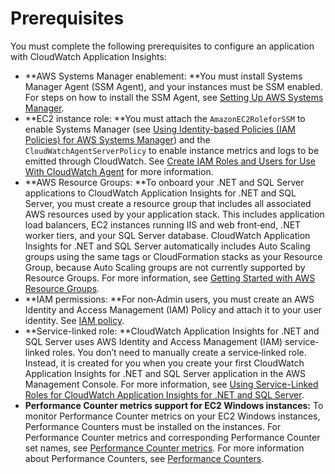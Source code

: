 # Prerequisites<a name="appinsights-prereqs"></a>

You must complete the following prerequisites to configure an application with CloudWatch Application Insights:
+ **AWS Systems Manager enablement: **You must install Systems Manager Agent \(SSM Agent\), and your instances must be SSM enabled\. For steps on how to install the SSM Agent, see [Setting Up AWS Systems Manager](https://docs.aws.amazon.com/systems-manager/latest/userguide/systems-manager-setting-up.html)\.
+ **EC2 instance role: **You must attach the `AmazonEC2RoleforSSM` to enable Systems Manager \(see [Using Identity\-based Policies \(IAM Policies\) for AWS Systems Manager](https://docs.aws.amazon.com/systems-manager/latest/userguide/auth-and-access-control-iam-identity-based-access-control.html)\) and the `CloudWatchAgentServerPolicy` to enable instance metrics and logs to be emitted through CloudWatch\. See [Create IAM Roles and Users for Use With CloudWatch Agent](https://docs.aws.amazon.com/AmazonCloudWatch/latest/monitoring/create-iam-roles-for-cloudwatch-agent.html) for more information\.
+ **AWS Resource Groups: **To onboard your \.NET and SQL Server applications to CloudWatch Application Insights for \.NET and SQL Server, you must create a resource group that includes all associated AWS resources used by your application stack\. This includes application load balancers, EC2 instances running IIS and web front‐end, \.NET worker tiers, and your SQL Server database\. CloudWatch Application Insights for \.NET and SQL Server automatically includes Auto Scaling groups using the same tags or CloudFormation stacks as your Resource Group, because Auto Scaling groups are not currently supported by Resource Groups\. For more information, see [Getting Started with AWS Resource Groups](https://docs.aws.amazon.com/ARG/latest/userguide/gettingstarted.html)\.
+ **IAM permissions: **For non‐Admin users, you must create an AWS Identity and Access Management \(IAM\) Policy and attach it to your user identity\. See [IAM policy](appinsights-iam.md)\.
+ **Service\-linked role: **CloudWatch Application Insights for \.NET and SQL Server uses AWS Identity and Access Management \(IAM\) service‐linked roles\. You don’t need to manually create a service‐linked role\. Instead, it is created for you when you create your first CloudWatch Application Insights for \.NET and SQL Server application in the AWS Management Console\. For more information, see [Using Service\-Linked Roles for CloudWatch Application Insights for \.NET and SQL Server](CHAP_using-service-linked-roles-appinsights.md)\.
+ **Performance Counter metrics support for EC2 Windows instances:** To monitor Performance Counter metrics on your EC2 Windows instances, Performance Counters must be installed on the instances\. For Performance Counter metrics and corresponding Performance Counter set names, see [Performance Counter metrics](appinsights-logs-and-metrics.md#application-insights-performance-counter)\. For more information about Performance Counters, see [Performance Counters](https://docs.microsoft.com/en-us/windows/win32/perfctrs/performance-counters-portal)\.
